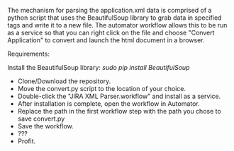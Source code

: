 The mechanism for parsing the application.xml data is comprised of a python script that uses the BeautifulSoup library to grab data in specified tags and write it to a new file.  The automator workflow allows this to be run as a service so that you can right click on the file and choose "Convert Application" to convert and launch the html document in a browser.

Requirements:

Install the BeautifulSoup library:
*sudo pip install BeautifulSoup*

* Clone/Download the repository.
* Move the convert.py script to the location of your choice.
* Double-click the "JIRA XML Parser.workflow" and install as a service.
* After installation is complete, open the workflow in Automator. 
* Replace the path in the first workflow step with the path you chose to save convert.py
* Save the workflow.
* ???
* Profit.